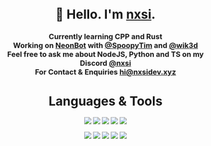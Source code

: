 <h1 align="center" class="title">
    👋 Hello. I'm <a href="https://nxsidev.xyz/">nxsi</a>.
</h1>
<h3 align="center">  
    Currently learning <b>CPP and Rust</b><br>
    Working on <a href="https://neonbot.xyz/">NeonBot</a> with <a href="https://github.com/spoopytim">@SpoopyTim</a> and <a href="https://github.com/wik3d">@wik3d</a><br>
    Feel free to ask me about NodeJS, Python and TS on my Discord <a href="https://discordapp.com/users/852851914005544960">@nxsi</a><br>
    For Contact & Enquiries <a href="mailto:hi@nxsidev.xyz?subject=👋">hi@nxsidev.xyz</a>
</h3>
<h1 align="center">
    Languages & Tools
</h1>
<p align="center">
  <a href="https://www.mongodb.com/" style="color: transparent"><img src="https://img.shields.io/badge/MongoDB-4EA94B?style=for-the-badge&logo=mongodb&logoColor=e5e8cd&color=161b22" /></a>
  <a href="https://www.mysql.com/" style="color: transparent"><img src="https://img.shields.io/badge/MySQL-00000F?style=for-the-badge&logo=mysql&logoColor=e5e8cd&color=161b22" /></a>
  <a href="https://www.javascript.com/" style="color: transparent"><img src="https://img.shields.io/badge/JavaScript-F7DF1E?style=for-the-badge&logo=JavaScript&logoColor=e5e8cd&color=161b22" /></a>
  <a href="https://nodejs.org/en" style="color: transparent"><img src="https://img.shields.io/badge/Node.js-43853D?style=for-the-badge&logo=node.js&logoColor=e5e8cd&color=161b22" /></a>
  <a href="https://www.typescriptlang.org/" style="color: transparent"><img src="https://img.shields.io/badge/TypeScript-007ACC?style=for-the-badge&logo=typescript&logoColor=e5e8cd&color=161b22" /></a>
</p>

<p align="center">
  <a href="https://www.python.org/" style="color: transparent"><img src="https://img.shields.io/badge/Python-14354C?style=for-the-badge&logo=python&logoColor=e5e8cd&color=161b22" /></a>
  <a href="https://www.npmjs.com/" style="color: transparent"><img src="https://img.shields.io/badge/npm-CB3837?style=for-the-badge&logo=npm&logoColor=e5e8cd&color=161b22" /></a>
  <a href="https://open.spotify.com/user/31valee2hqbku52zwjzqbqnfuq2q?si=aaddc9fdc4074cfc" style="color: transparent"><img src="https://img.shields.io/badge/Spotify-1ED760?&style=for-the-badge&logo=spotify&logoColor=e5e8cd&color=161b22" /></a>
  <a href="https://www.last.fm/user/nxsii" style="color: transparent"><img src="https://img.shields.io/badge/last.fm-D51007?style=for-the-badge&logo=last.fm&logoColor=e5e8cd&color=161b22" /></a>
  <a href="https://code.visualstudio.com/" style="color: transparent"><img src="https://img.shields.io/badge/Visual_Studio_Code-0078D4?style=for-the-badge&logo=visual%20studio%20code&logoColor=e5e8cd&color=161b22" /></a>
</p>

<!--
<p align="center">
  <a href="https://readme-stats-eta-steel.vercel.app/api/top-langs/?username=n-xsi&layout=compact&bg_color=161b22&text_color=ffffff&title_color=e5e8cd">
    <img height=160 src="https://readme-stats-eta-steel.vercel.app/api/top-langs/?username=n-xsi&layout=compact&bg_color=161b22&border_color=161b22&text_color=ffffff&title_color=e5e8cd&border_radius=0" />
  </a>
  <a href="https://readme-stats-eta-steel.vercel.app/api?username=n-xsi&layout=compact&bg_color=161b22&text_color=ffffff&title_color=e5e8cd&rank_icon=github">
    <img height=160 src="https://readme-stats-eta-steel.vercel.app/api?username=n-xsi&layout=compact&bg_color=161b22&border_color=161b22&text_color=ffffff&title_color=e5e8cd&rank_icon=github&border_radius=0&hide=stars" />
  </a>
</p>
-->
